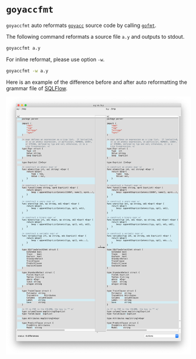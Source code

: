 # `goyaccfmt`

`goyaccfmt` auto reformats [`goyacc`](https://godoc.org/golang.org/x/tools/cmd/goyacc) source code by calling [`gofmt`](https://golang.org/cmd/gofmt/).

The following command reformats a source file `a.y` and outputs to stdout.

```bash
goyaccfmt a.y
```

For inline reformat, please use option `-w`.

```bash
goyaccfmt -w a.y
```

Here is an example of the difference before and after auto reformatting the grammar file of [SQLFlow](https://sqlflow.org/sqlflow).

![](opendiff-goyaccfmt.png)
